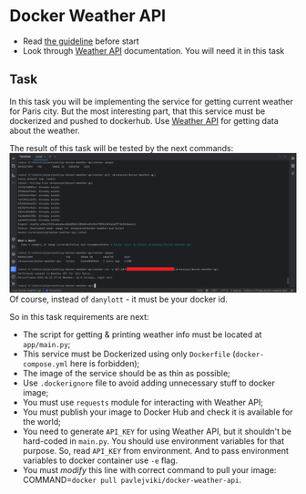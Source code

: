 # Docker Weather API

- Read [the guideline](https://github.com/mate-academy/py-task-guideline/blob/main/README.md) before start
- Look through [Weather API](https://www.weatherapi.com/docs/) documentation. You will need it in this task


## Task

In this task you will be implementing the service for getting current weather
for Paris city. But the most interesting part, that this service must be dockerized
and pushed to dockerhub. Use [Weather API](https://www.weatherapi.com/docs/) for getting
data about the weather.

The result of this task will be tested by the next commands:
![img.png](result.png)
Of course, instead of `danylott` - it must be your docker id.

So in this task requirements are next:
- The script for getting & printing weather info must be located at `app/main.py`;
- This service must be Dockerized using only `Dockerfile` (`docker-compose.yml` here is forbidden);
- The image of the service should be as thin as possible;
- Use `.dockerignore` file to avoid adding unnecessary stuff to docker image;
- You must use `requests` module for interacting with Weather API;
- You must publish your image to Docker Hub and check it is available for the world;
- You need to generate `API_KEY` for using Weather API, but it shouldn't be hard-coded in `main.py`. 
  You should use environment variables for that purpose. So, read `API_KEY` from environment. 
  And to pass environment variables to docker container use `-e` flag.
- You must *modify* this line with correct command to pull your image:
  COMMAND=`docker pull pavlejviki/docker-weather-api`.
